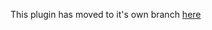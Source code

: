 
This plugin has moved to it's own branch [here](https://github.com/stealthcopter/wordpress-hacking/tree/plugin)
